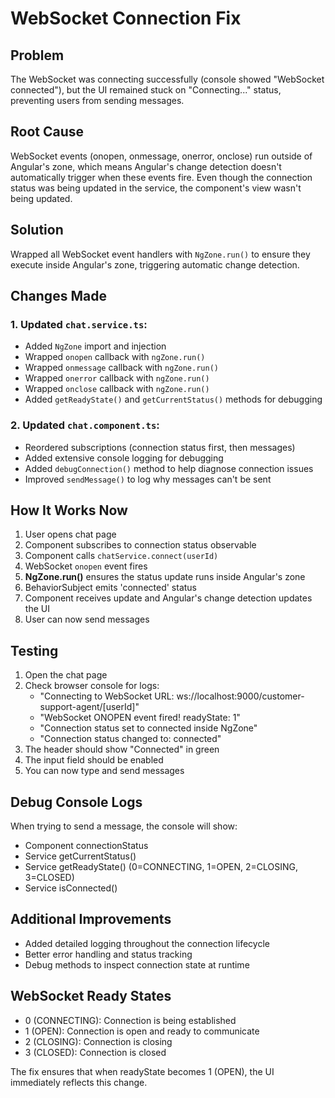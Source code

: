 # WebSocket Connection Fix

## Problem
The WebSocket was connecting successfully (console showed "WebSocket connected"), but the UI remained stuck on "Connecting..." status, preventing users from sending messages.

## Root Cause
WebSocket events (onopen, onmessage, onerror, onclose) run outside of Angular's zone, which means Angular's change detection doesn't automatically trigger when these events fire. Even though the connection status was being updated in the service, the component's view wasn't being updated.

## Solution
Wrapped all WebSocket event handlers with `NgZone.run()` to ensure they execute inside Angular's zone, triggering automatic change detection.

## Changes Made

### 1. Updated `chat.service.ts`:
- Added `NgZone` import and injection
- Wrapped `onopen` callback with `ngZone.run()`
- Wrapped `onmessage` callback with `ngZone.run()`
- Wrapped `onerror` callback with `ngZone.run()`
- Wrapped `onclose` callback with `ngZone.run()`
- Added `getReadyState()` and `getCurrentStatus()` methods for debugging

### 2. Updated `chat.component.ts`:
- Reordered subscriptions (connection status first, then messages)
- Added extensive console logging for debugging
- Added `debugConnection()` method to help diagnose connection issues
- Improved `sendMessage()` to log why messages can't be sent

## How It Works Now

1. User opens chat page
2. Component subscribes to connection status observable
3. Component calls `chatService.connect(userId)`
4. WebSocket `onopen` event fires
5. **NgZone.run()** ensures the status update runs inside Angular's zone
6. BehaviorSubject emits 'connected' status
7. Component receives update and Angular's change detection updates the UI
8. User can now send messages

## Testing
1. Open the chat page
2. Check browser console for logs:
   - "Connecting to WebSocket URL: ws://localhost:9000/customer-support-agent/[userId]"
   - "WebSocket ONOPEN event fired! readyState: 1"
   - "Connection status set to connected inside NgZone"
   - "Connection status changed to: connected"
3. The header should show "Connected" in green
4. The input field should be enabled
5. You can now type and send messages

## Debug Console Logs
When trying to send a message, the console will show:
- Component connectionStatus
- Service getCurrentStatus()
- Service getReadyState() (0=CONNECTING, 1=OPEN, 2=CLOSING, 3=CLOSED)
- Service isConnected()

## Additional Improvements
- Added detailed logging throughout the connection lifecycle
- Better error handling and status tracking
- Debug methods to inspect connection state at runtime

## WebSocket Ready States
- 0 (CONNECTING): Connection is being established
- 1 (OPEN): Connection is open and ready to communicate
- 2 (CLOSING): Connection is closing
- 3 (CLOSED): Connection is closed

The fix ensures that when readyState becomes 1 (OPEN), the UI immediately reflects this change.

